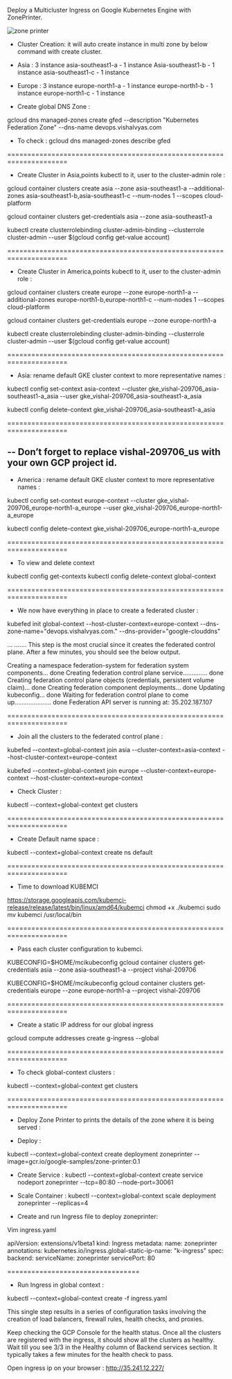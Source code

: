 Deploy a Multicluster Ingress on Google Kubernetes Engine with ZonePrinter.

![zone printer](https://user-images.githubusercontent.com/31887450/42861464-b8a589bc-8a78-11e8-85d4-80765b50d885.png)




- Cluster Creation: it will auto create instance in multi zone by below command with create cluster. 

- Asia : 3 instance
 asia-southeast1-a  - 1 instance 
 Asia-southeast1-b  - 1 instance 
 asia-southeast1-c  - 1 instance 


- Europe : 3 instance
 europe-north1-a  - 1 instance 
 europe-north1-b  - 1 instance 
 europe-north1-c  - 1 instance 



- Create global DNS Zone :

gcloud dns managed-zones create gfed --description "Kubernetes Federation Zone" --dns-name devops.vishalvyas.com


- To check : 
gcloud dns managed-zones describe gfed

=====================================================================



- Create Cluster in Asia,points kubectl to it, user to the cluster-admin role :


gcloud container clusters create asia --zone asia-southeast1-a --additional-zones asia-southeast1-b,asia-southeast1-c --num-nodes 1 --scopes cloud-platform


gcloud container clusters get-credentials asia --zone asia-southeast1-a


kubectl create clusterrolebinding cluster-admin-binding --clusterrole cluster-admin --user $(gcloud config get-value account)

=====================================================================






- Create Cluster in America,points kubectl to it, user to the cluster-admin role : 

gcloud container clusters create europe --zone europe-north1-a --additional-zones europe-north1-b,europe-north1-c --num-nodes 1 --scopes cloud-platform


gcloud container clusters get-credentials europe --zone europe-north1-a


kubectl create clusterrolebinding cluster-admin-binding --clusterrole cluster-admin --user $(gcloud config get-value account)

=====================================================================




- Asia: rename default GKE cluster context to more representative  names : 

kubectl config set-context asia-context --cluster gke_vishal-209706_asia-southeast1-a_asia --user gke_vishal-209706_asia-southeast1-a_asia


kubectl config delete-context gke_vishal-209706_asia-southeast1-a_asia

=====================================================================




--
Don’t forget to replace vishal-209706_us with your own GCP project id.
--



- America : rename default GKE cluster context to more representative names : 

kubectl config set-context europe-context --cluster gke_vishal-209706_europe-north1-a_europe --user gke_vishal-209706_europe-north1-a_europe

kubectl config delete-context gke_vishal-209706_europe-north1-a_europe

=====================================================================





- To view and delete context 

kubectl config get-contexts
kubectl config delete-context  global-context

=====================================================================








- We now have everything in place to create a federated cluster : 

kubefed init global-context --host-cluster-context=europe-context --dns-zone-name="devops.vishalvyas.com." --dns-provider="google-clouddns"

...
…….
This step is the most crucial since it creates the federated control plane. After a few minutes, you should see the below output.

Creating a namespace federation-system for federation system components... done
Creating federation control plane service.............. done
Creating federation control plane objects (credentials, persistent volume claim)... done
Creating federation component deployments... done
Updating kubeconfig... done
Waiting for federation control plane to come up..................... done
Federation API server is running at: 35.202.187.107

=====================================================================



- Join all the clusters to the federated control plane : 

kubefed --context=global-context join asia --cluster-context=asia-context --host-cluster-context=europe-context

kubefed --context=global-context join europe --cluster-context=europe-context --host-cluster-context=europe-context


- Check Cluster :

kubectl --context=global-context get clusters

=====================================================================



- Create Default name space : 

kubectl --context=global-context create ns default

=====================================================================




- Time to download KUBEMCI

https://storage.googleapis.com/kubemci-release/release/latest/bin/linux/amd64/kubemci
chmod +x ./kubemci
sudo mv kubemci /usr/local/bin

=====================================================================


- Pass each cluster configuration to kubemci.

KUBECONFIG=$HOME/mcikubeconfig gcloud container clusters get-credentials asia --zone asia-southeast1-a --project vishal-209706

KUBECONFIG=$HOME/mcikubeconfig gcloud container clusters get-credentials europe --zone europe-north1-a --project vishal-209706

=====================================================================



- Create a static IP address for our global ingress

gcloud compute addresses create g-ingress --global


=====================================================================


- To check global-context clusters : 

kubectl --context=global-context get clusters

=====================================================================






- Deploy Zone Printer to prints the details of the zone where it is being served :

- Deploy :

kubectl --context=global-context create deployment zoneprinter --image=gcr.io/google-samples/zone-printer:0.1


- Create Service :
kubectl --context=global-context create service nodeport zoneprinter --tcp=80:80 --node-port=30061


- Scale Container :
kubectl --context=global-context scale deployment zoneprinter --replicas=4






- Create and run Ingress file to deploy zoneprinter: 

Vim ingress.yaml

apiVersion: extensions/v1beta1
kind: Ingress
metadata:
  name: zoneprinter    
  annotations:
	kubernetes.io/ingress.global-static-ip-name: "k-ingress"
spec:
  backend:
	serviceName: zoneprinter
	servicePort: 80

=================================



- Run Ingress in global context :

kubectl --context=global-context create -f ingress.yaml


This single step results in a series of configuration tasks involving the creation of load balancers, firewall rules, health checks, and proxies.

Keep checking the GCP Console for the health status. Once all the clusters are registered with the ingress, it should show all the clusters as healthy. Wait till you see 3/3 in the Healthy column of Backend services section. It typically takes a few minutes for the health check to pass.

Open ingress ip on your browser : http://35.241.12.227/




